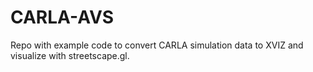 # CARLA-AVS

Repo with example code to convert CARLA simulation data to XVIZ and visualize with streetscape.gl.